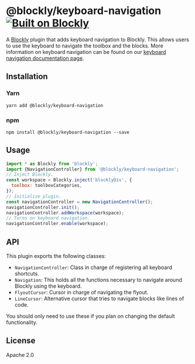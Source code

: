 # @blockly/keyboard-navigation [![Built on Blockly](https://tinyurl.com/built-on-blockly)](https://github.com/google/blockly)

A [Blockly](https://www.npmjs.com/package/blockly) plugin that adds keyboard
navigation to Blockly. This allows users to use the keyboard to navigate the
toolbox and the blocks. More information on keyboard navigation can be found
on our [keyboard navigation documentation page](https://developers.google.com/blockly/guides/configure/web/keyboard-nav).

## Installation

### Yarn

```
yarn add @blockly/keyboard-navigation
```

### npm

```
npm install @blockly/keyboard-navigation --save
```

## Usage

```js
import * as Blockly from 'blockly';
import {NavigationController} from '@blockly/keyboard-navigation';
// Inject Blockly.
const workspace = Blockly.inject('blocklyDiv', {
  toolbox: toolboxCategories,
});
// Initialize plugin.
const navigationController = new NavigationController();
navigationController.init();
navigationController.addWorkspace(workspace);
// Turns on keyboard navigation.
navigationController.enable(workspace);
```

## API

This plugin exports the following classes:

- `NavigationController`: Class in charge of registering all keyboard shortcuts.
- `Navigation`: This holds all the functions necessary to navigate around Blockly using the keyboard.
- `FlyoutCursor`: Cursor in charge of navigating the flyout.
- `LineCursor`: Alternative cursor that tries to navigate blocks like lines of code.

You should only need to use these if you plan on changing the default functionality.

## License

Apache 2.0
